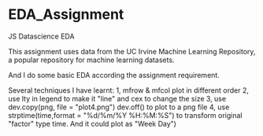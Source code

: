 EDA_Assignment
==============

JS Datascience EDA

This assignment uses data from the UC Irvine Machine Learning Repository, 
a popular repository for machine learning datasets. 

And I do some basic EDA according the assignment requirement.

Several techniques I have learnt:
1, mfrow & mfcol plot in different order
2, use lty in legend to make it "line" and cex to change the size
3, use dev.copy(png, file = "plot4.png") 
dev.off()  to plot to a png file
4, use  strptime(time,format = "%d/%m/%Y %H:%M:%S") to transform original "factor" type time. And it could plot as "Week Day")
